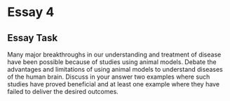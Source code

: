 # Essay 4

## Essay Task

Many major breakthroughs in our understanding and treatment of disease have been possible because of studies using animal models. Debate the advantages and limitations of using animal models to understand diseases of the human brain. Discuss in your answer two examples where such studies have proved beneficial and at least one example where they have failed to deliver the desired outcomes.

